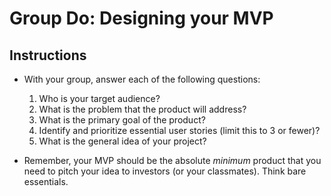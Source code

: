 # Group Do: Designing your MVP

## Instructions
* With your group, answer each of the following questions:
  1. Who is your target audience?
  2. What is the problem that the product will address?
  3. What is the primary goal of the product?
  4. Identify and prioritize essential user stories (limit this to 3 or fewer)?
  5. What is the general idea of your project?

* Remember, your MVP should be the absolute *minimum* product that you need to pitch your idea to investors (or your classmates). Think bare essentials.